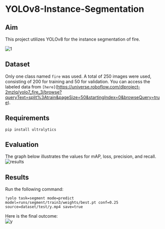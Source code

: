 # YOLOv8-Instance-Segmentation

## Aim
This project utilizes YOLOv8 for the instance segmentation of fire. <br>

![1](https://user-images.githubusercontent.com/44557162/226201486-f5662449-15a4-4a0a-9be5-b2ce9b518271.gif)

## Dataset
Only one class named ```fire``` was used. A total of 250 images were used, consisting of 200 for training and 50 for validation. 
You can access the labeled data from ```[here]```(https://universe.roboflow.com/dlproject-2mzlq/yolo7_fire_3/browse?queryText=split%3Atrain&pageSize=50&startingIndex=0&browseQuery=true).

## Requirements
```
pip install ultralytics
```

## Evaluation
The graph below illustrates the values for mAP, loss, precision, and recall.
![results](https://user-images.githubusercontent.com/44557162/226199842-e040555a-df28-4f07-9444-bb688e6ddb13.png)


## Results
Run the following command:
```
!yolo task=segment mode=predict model=runs/segment/train3/weights/best.pt conf=0.25 source=dataset/test/y.mp4 save=true
```

Here is the final outcome: <br>
![y](https://user-images.githubusercontent.com/44557162/226201018-6062ee72-c42e-4622-8292-72334cf5c046.gif)
